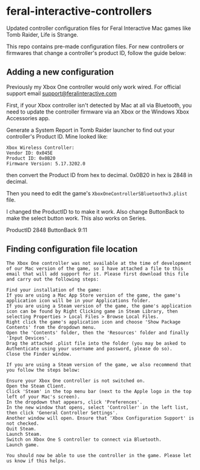 # feral-interactive-controllers
Updated controller configuration files for Feral Interactive Mac games like Tomb Raider, Life is Strange.

This repo contains pre-made configuration files. For new controllers or firmwares that change a controller's product ID, follow the guide below:

## Adding a new configuration

Previously my Xbox One controller would only work wired. For official support email support@feralinteractive.com

First, if your Xbox controller isn't detected by Mac at all via Bluetooth, you need to update the controller firmware via an Xbox or the Windows Xbox Accessories app.

Generate a System Report in Tomb Raider launcher to find out your controller's Product ID. Mine looked like:
```
Xbox Wireless Controller:
Vendor ID: 0x045E              
Product ID: 0x0B20
Firmware Version: 5.17.3202.0
```

then convert the Product ID from hex to decimal. 0x0B20 in hex is 2848 in decimal.

Then you need to edit the game's `XboxOneControllerSBluetoothv3.plist` file.

I changed the ProductID to to make it work. Also change ButtonBack to make the select button work. This also works on Series.

<key>ProductID</key>
<integer>2848</integer>
<key>ButtonBack</key>
<string>9:11</string>

## Finding configuration file location

```
The Xbox One controller was not available at the time of development of our Mac version of the game, so I have attached a file to this email that will add support for it. Please first download this file and carry out the following steps:
 
Find your installation of the game:
If you are using a Mac App Store version of the game, the game's application icon will be in your Applications folder.
If you are using a Steam version of the game, the game's application icon can be found by Right Clicking game in Steam Library, then selecting Properties > Local Files > Browse Local Files.
Right click the game's application icon and choose 'Show Package Contents' from the dropdown menu.
Open the 'Contents' folder, then the 'Resources' folder and finally 'Input Devices'.
Drag the attached .plist file into the folder (you may be asked to Authenticate using your username and password, please do so).
Close the Finder window.

If you are using a Steam version of the game, we also recommend that you follow the steps below:
 
Ensure your Xbox One controller is not switched on.
Open the Steam Client.
Click 'Steam' in the top menu bar (next to the Apple logo in the top left of your Mac's screen).
In the dropdown that appears, click 'Preferences'.
In the new window that opens, select 'Controller' in the left list, then click 'General Controller Settings'.
Another window will open. Ensure that 'Xbox Configuration Support' is not checked.
Quit Steam.
Launch Steam.
Switch on Xbox One S controller to connect via Bluetooth.
Launch game.

You should now be able to use the controller in the game. Please let us know if this helps. 
```
